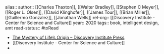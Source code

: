 alias::
author:: [[Charles Thaxton]], [[Walter Bradley]], [[Stephen C Meyer]], [[Roger L. Olsen]], [[David Klinghofer]], [[James Tour]], [[Brian Miller]], [[Guillermo Gonzalez]], [[Jonathan Wells]]
rel-org:: [[Discovery Institute - Center for Science and Culture]]
year:: 2020
tags:: book, intelligent design, amt
read-status:: #toRead


- [The Mystery of Life’s Origin – Discovery Institute Press](https://discoveryinstitutepress.com/book/the-mystery-of-lifes-origin/)
- [[Discovery Institute - Center for Science and Culture]]
-
